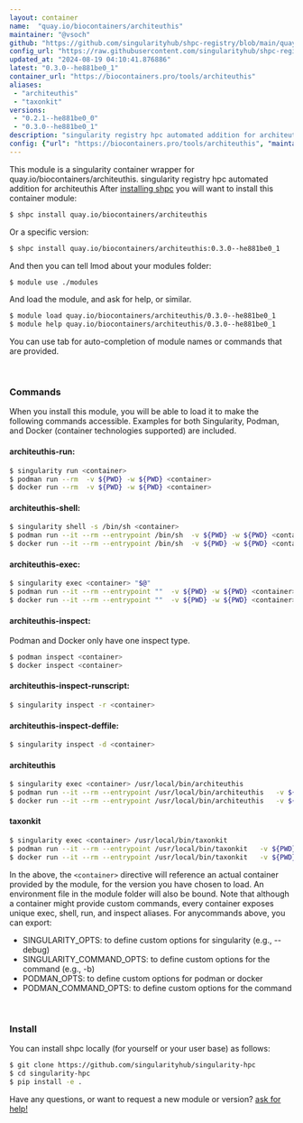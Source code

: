 ```yaml
---
layout: container
name:  "quay.io/biocontainers/architeuthis"
maintainer: "@vsoch"
github: "https://github.com/singularityhub/shpc-registry/blob/main/quay.io/biocontainers/architeuthis/container.yaml"
config_url: "https://raw.githubusercontent.com/singularityhub/shpc-registry/main/quay.io/biocontainers/architeuthis/container.yaml"
updated_at: "2024-08-19 04:10:41.876886"
latest: "0.3.0--he881be0_1"
container_url: "https://biocontainers.pro/tools/architeuthis"
aliases:
 - "architeuthis"
 - "taxonkit"
versions:
 - "0.2.1--he881be0_0"
 - "0.3.0--he881be0_1"
description: "singularity registry hpc automated addition for architeuthis"
config: {"url": "https://biocontainers.pro/tools/architeuthis", "maintainer": "@vsoch", "description": "singularity registry hpc automated addition for architeuthis", "latest": {"0.3.0--he881be0_1": "sha256:fa39abe7e8ee48a52ec90f127ae8f34e6cc05624ab7b103d5b978e5c84345ff0"}, "tags": {"0.2.1--he881be0_0": "sha256:72ef08355e8d61b8b08835872e66971b7502900a204b9f52e314b3694436b1d0", "0.3.0--he881be0_1": "sha256:fa39abe7e8ee48a52ec90f127ae8f34e6cc05624ab7b103d5b978e5c84345ff0"}, "docker": "quay.io/biocontainers/architeuthis", "aliases": {"architeuthis": "/usr/local/bin/architeuthis", "taxonkit": "/usr/local/bin/taxonkit"}}
---
```


This module is a singularity container wrapper for quay.io/biocontainers/architeuthis.
singularity registry hpc automated addition for architeuthis
After [installing shpc](#install) you will want to install this container module:


```bash
$ shpc install quay.io/biocontainers/architeuthis
```

Or a specific version:

```bash
$ shpc install quay.io/biocontainers/architeuthis:0.3.0--he881be0_1
```

And then you can tell lmod about your modules folder:

```bash
$ module use ./modules
```

And load the module, and ask for help, or similar.

```bash
$ module load quay.io/biocontainers/architeuthis/0.3.0--he881be0_1
$ module help quay.io/biocontainers/architeuthis/0.3.0--he881be0_1
```

You can use tab for auto-completion of module names or commands that are provided.

<br>

### Commands

When you install this module, you will be able to load it to make the following commands accessible.
Examples for both Singularity, Podman, and Docker (container technologies supported) are included.

#### architeuthis-run:

```bash
$ singularity run <container>
$ podman run --rm  -v ${PWD} -w ${PWD} <container>
$ docker run --rm  -v ${PWD} -w ${PWD} <container>
```

#### architeuthis-shell:

```bash
$ singularity shell -s /bin/sh <container>
$ podman run --it --rm --entrypoint /bin/sh  -v ${PWD} -w ${PWD} <container>
$ docker run --it --rm --entrypoint /bin/sh  -v ${PWD} -w ${PWD} <container>
```

#### architeuthis-exec:

```bash
$ singularity exec <container> "$@"
$ podman run --it --rm --entrypoint ""  -v ${PWD} -w ${PWD} <container> "$@"
$ docker run --it --rm --entrypoint ""  -v ${PWD} -w ${PWD} <container> "$@"
```

#### architeuthis-inspect:

Podman and Docker only have one inspect type.

```bash
$ podman inspect <container>
$ docker inspect <container>
```

#### architeuthis-inspect-runscript:

```bash
$ singularity inspect -r <container>
```

#### architeuthis-inspect-deffile:

```bash
$ singularity inspect -d <container>
```


#### architeuthis

```bash
$ singularity exec <container> /usr/local/bin/architeuthis
$ podman run --it --rm --entrypoint /usr/local/bin/architeuthis   -v ${PWD} -w ${PWD} <container> -c " $@"
$ docker run --it --rm --entrypoint /usr/local/bin/architeuthis   -v ${PWD} -w ${PWD} <container> -c " $@"
```


#### taxonkit

```bash
$ singularity exec <container> /usr/local/bin/taxonkit
$ podman run --it --rm --entrypoint /usr/local/bin/taxonkit   -v ${PWD} -w ${PWD} <container> -c " $@"
$ docker run --it --rm --entrypoint /usr/local/bin/taxonkit   -v ${PWD} -w ${PWD} <container> -c " $@"
```



In the above, the `<container>` directive will reference an actual container provided
by the module, for the version you have chosen to load. An environment file in the
module folder will also be bound. Note that although a container
might provide custom commands, every container exposes unique exec, shell, run, and
inspect aliases. For anycommands above, you can export:

 - SINGULARITY_OPTS: to define custom options for singularity (e.g., --debug)
 - SINGULARITY_COMMAND_OPTS: to define custom options for the command (e.g., -b)
 - PODMAN_OPTS: to define custom options for podman or docker
 - PODMAN_COMMAND_OPTS: to define custom options for the command

<br>

### Install

You can install shpc locally (for yourself or your user base) as follows:

```bash
$ git clone https://github.com/singularityhub/singularity-hpc
$ cd singularity-hpc
$ pip install -e .
```

Have any questions, or want to request a new module or version? [ask for help!](https://github.com/singularityhub/singularity-hpc/issues)